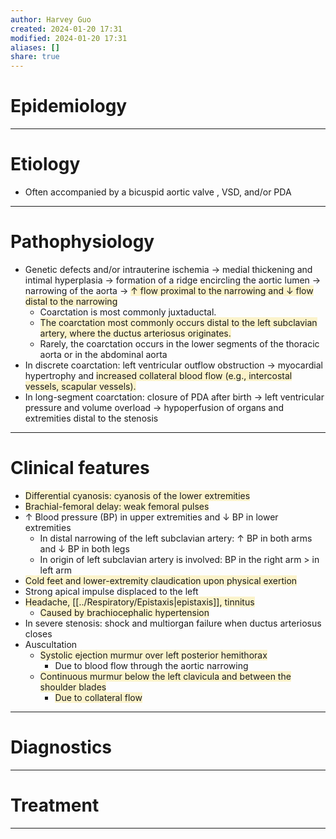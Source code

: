 ```yaml
---
author: Harvey Guo
created: 2024-01-20 17:31
modified: 2024-01-20 17:31
aliases: []
share: true
---
```

# Epidemiology


---
# Etiology
- Often accompanied by a bicuspid aortic valve , VSD, and/or PDA

---
# Pathophysiology
- Genetic defects and/or intrauterine ischemia → medial thickening and intimal hyperplasia → formation of a ridge encircling the aortic lumen → narrowing of the aorta → <span style="background:rgba(240, 200, 0, 0.2)">↑ flow proximal to the narrowing and ↓ flow distal to the narrowing </span>
	- Coarctation is most commonly juxtaductal.
	- <span style="background:rgba(240, 200, 0, 0.2)">The coarctation most commonly occurs distal to the left subclavian artery, where the ductus arteriosus originates.</span>
	- Rarely, the coarctation occurs in the lower segments of the thoracic aorta or in the abdominal aorta
- In discrete coarctation: left ventricular outflow obstruction → myocardial hypertrophy and <span style="background:rgba(240, 200, 0, 0.2)">increased collateral blood flow (e.g., intercostal vessels, scapular vessels).</span>
- In long-segment coarctation: closure of PDA after birth → left ventricular pressure and volume overload → hypoperfusion of organs and extremities distal to the stenosis

---
# Clinical features
- <span style="background:rgba(240, 200, 0, 0.2)">Differential cyanosis: cyanosis of the lower extremities </span>
- <span style="background:rgba(240, 200, 0, 0.2)">Brachial-femoral delay: weak femoral pulses</span>
- ↑ Blood pressure (BP) in upper extremities and ↓ BP in lower extremities
	- In distal narrowing of the left subclavian artery: ↑ BP in both arms and ↓ BP in both legs
	- In origin of left subclavian artery is involved: BP in the right arm > in left arm 
- <span style="background:rgba(240, 200, 0, 0.2)">Cold feet and lower-extremity claudication upon physical exertion</span>
- Strong apical impulse displaced to the left
- <span style="background:rgba(240, 200, 0, 0.2)">Headache, [[../Respiratory/Epistaxis|epistaxis]], tinnitus </span>
	- <span style="background:rgba(240, 200, 0, 0.2)">Caused by brachiocephalic hypertension</span>
- In severe stenosis: shock and multiorgan failure when ductus arteriosus closes 
- Auscultation
	- <span style="background:rgba(240, 200, 0, 0.2)">Systolic ejection murmur over left posterior hemithorax</span>
		- Due to blood flow through the aortic narrowing
	- <span style="background:rgba(240, 200, 0, 0.2)">Continuous murmur below the left clavicula and between the shoulder blades </span>
		- <span style="background:rgba(240, 200, 0, 0.2)">Due to collateral flow</span>

---
# Diagnostics


---
# Treatment


---
